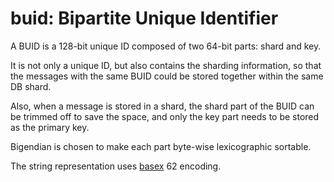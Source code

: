 buid: Bipartite Unique Identifier
=================================

A BUID is a 128-bit unique ID composed of two 64-bit parts: shard and key.

It is not only a unique ID, but also contains the sharding information, so that the messages with the same BUID could be stored together within the same DB shard.

Also, when a message is stored in a shard, the shard part of the BUID can be trimmed off to save the space, and only the key part needs to be stored as the primary key.

Bigendian is chosen to make each part byte-wise lexicographic sortable.

The string representation uses [basex](https://github.com/eknkc/basex) 62 encoding.

